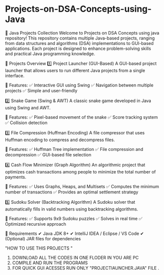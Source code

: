 # Projects-on-DSA-Concepts-using-Java

📌 Java Projects Collection
Welcome to Projects on DSA Concepts using java repository! This repository contains multiple Java-based projects, ranging from data structures and algorithms (DSA) implementations to GUI-based applications. Each project is designed to enhance problem-solving skills and practical Java programming knowledge.

🚀 Projects Overview
1️⃣ Project Launcher (GUI-Based)
A GUI-based project launcher that allows users to run different Java projects from a single interface.

🔹 Features:
✅ Interactive GUI using Swing
✅ Navigation between multiple projects
✅ Simple and user-friendly

2️⃣ Snake Game (Swing & AWT)
A classic snake game developed in Java using Swing and AWT.

🔹 Features:
✅ Pixel-based movement of the snake
✅ Score tracking system
✅ Collision detection

3️⃣ File Compression (Huffman Encoding)
A file compressor that uses Huffman encoding to compress and decompress files.

🔹 Features:
✅ Huffman Tree implementation
✅ File compression and decompression
✅ GUI-based file selection

4️⃣ Cash Flow Minimizer (Graph Algorithm)
An algorithmic project that optimizes cash transactions among people to minimize the total number of payments.

🔹 Features:
✅ Uses Graphs, Heaps, and Multisets
✅ Computes the minimum number of transactions
✅ Provides an optimal settlement strategy

5️⃣ Sudoku Solver (Backtracking Algorithm)
A Sudoku solver that automatically fills in valid numbers using backtracking algorithms.

🔹 Features:
✅ Supports 9x9 Sudoku puzzles
✅ Solves in real time
✅ Optimized recursive approach

📜 Requirements
✔ Java JDK 8+
✔ IntelliJ IDEA / Eclipse / VS Code
✔ (Optional) JAR files for dependencies



"HOW TO USE THIS PROJECTS "
1. DOWNLOAD ALL THE CODES IN ONE FLODER IN YOU ARE PC
2. COMPILE AND RUN THE PROGRAMS
3. FOR QUICK GUI ACESSES RUN ONLY "PROJECTlAUNCHER.JAVA" FILE .
